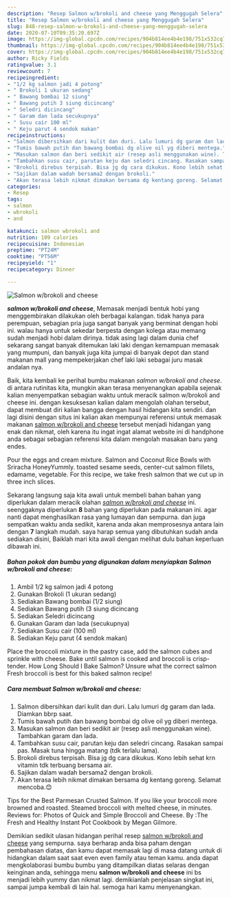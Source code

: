 ```yaml
---
description: "Resep Salmon w/brokoli and cheese yang Menggugah Selera"
title: "Resep Salmon w/brokoli and cheese yang Menggugah Selera"
slug: 848-resep-salmon-w-brokoli-and-cheese-yang-menggugah-selera
date: 2020-07-10T09:35:20.697Z
image: https://img-global.cpcdn.com/recipes/904b814ee4b4e198/751x532cq70/salmon-wbrokoli-and-cheese-foto-resep-utama.jpg
thumbnail: https://img-global.cpcdn.com/recipes/904b814ee4b4e198/751x532cq70/salmon-wbrokoli-and-cheese-foto-resep-utama.jpg
cover: https://img-global.cpcdn.com/recipes/904b814ee4b4e198/751x532cq70/salmon-wbrokoli-and-cheese-foto-resep-utama.jpg
author: Ricky Fields
ratingvalue: 3.1
reviewcount: 7
recipeingredient:
- "1/2 kg salmon jadi 4 potong"
- " Brokoli 1 ukuran sedang"
- " Bawang bombai 12 siung"
- " Bawang putih 3 siung dicincang"
- " Seledri dicincang"
- " Garam dan lada secukupnya"
- " Susu cair 100 ml"
- " Keju parut 4 sendok makan"
recipeinstructions:
- "Salmon dibersihkan dari kulit dan duri. Lalu lumuri dg garam dan lada. Diamkan bbrp saat."
- "Tumis bawah putih dan bawang bombai dg olive oil yg diberi mentega."
- "Masukan salmon dan beri sedikit air (resep asli menggunakan wine). Tambahkan garam dan lada."
- "Tambahkan susu cair, parutan keju dan seledri cincang. Rasakan sampai pas. Masak tuna hingga matang (tdk terlalu lama)."
- "Brokoli direbus terpisah. Bisa jg dg cara dikukus. Kono lebih sehat krn vitamin tdk terbuang bersama air."
- "Sajikan dalam wadah bersama2 dengan brokoli."
- "Akan terasa lebih nikmat dimakan bersama dg kentang goreng. Selamat mencoba.😊"
categories:
- Resep
tags:
- salmon
- wbrokoli
- and

katakunci: salmon wbrokoli and 
nutrition: 109 calories
recipecuisine: Indonesian
preptime: "PT24M"
cooktime: "PT56M"
recipeyield: "1"
recipecategory: Dinner

---
```



![Salmon w/brokoli and cheese](https://img-global.cpcdn.com/recipes/904b814ee4b4e198/751x532cq70/salmon-wbrokoli-and-cheese-foto-resep-utama.jpg)

<b><i>salmon w/brokoli and cheese</i></b>, Memasak menjadi bentuk hobi yang menggembirakan dilakukan oleh berbagai kalangan. tidak hanya para perempuan, sebagian pria juga sangat banyak yang berminat dengan hobi ini. walau hanya untuk sekedar berpesta dengan kolega atau memang sudah menjadi hobi dalam dirinya. tidak asing lagi dalam dunia chef sekarang sangat banyak ditemukan laki laki dengan kemampuan memasak yang mumpuni, dan banyak juga kita jumpai di banyak depot dan stand makanan mall yang mempekerjakan chef laki laki sebagai juru masak andalan nya.

Baik, kita kembali ke perihal bumbu makanan <i>salmon w/brokoli and cheese</i>. di antara rutinitas kita, mungkin akan terasa menyenangkan apabila sejenak kalian menyempatkan sebagian waktu untuk meracik salmon w/brokoli and cheese ini. dengan kesuksesan kalian dalam mengolah olahan tersebut, dapat membuat diri kalian bangga dengan hasil hidangan kita sendiri. dan lagi disini dengan situs ini kalian akan mempunyai referensi untuk memasak makanan <u>salmon w/brokoli and cheese</u> tersebut menjadi hidangan yang enak dan nikmat, oleh karena itu ingat ingat alamat website ini di handphone anda sebagai sebagian referensi kita dalam mengolah masakan baru yang endes.

Pour the eggs and cream mixture. Salmon and Coconut Rice Bowls with Sriracha HoneyYummly. toasted sesame seeds, center-cut salmon fillets, edamame, vegetable. For this recipe, we take fresh salmon that we cut up in three inch slices.


Sekarang langsung saja kita awali untuk membeli bahan bahan yang diperlukan dalam meracik olahan <u><i>salmon w/brokoli and cheese</i></u> ini. seenggaknya diperlukan <b>8</b> bahan yang diperlukan pada makanan ini. agar nanti dapat menghasilkan rasa yang lumayan dan sempurna. dan juga sempatkan waktu anda sedikit, karena anda akan memprosesnya antara lain dengan <b>7</b> langkah mudah. saya harap semua yang dibutuhkan sudah anda sediakan disini, Baiklah mari kita awali dengan melihat dulu bahan keperluan dibawah ini.

<!--inarticleads1-->

##### Bahan pokok dan bumbu yang digunakan dalam menyiapkan Salmon w/brokoli and cheese:

1. Ambil 1/2 kg salmon jadi 4 potong
1. Gunakan  Brokoli (1 ukuran sedang)
1. Sediakan  Bawang bombai (1/2 siung)
1. Sediakan  Bawang putih (3 siung dicincang
1. Sediakan  Seledri dicincang
1. Gunakan  Garam dan lada (secukupnya)
1. Sediakan  Susu cair (100 ml)
1. Sediakan  Keju parut (4 sendok makan)


Place the broccoli mixture in the pastry case, add the salmon cubes and sprinkle with cheese. Bake until salmon is cooked and broccoli is crisp-tender. How Long Should I Bake Salmon? Unsure what the correct salmon Fresh broccoli is best for this baked salmon recipe! 

<!--inarticleads2-->

##### Cara membuat Salmon w/brokoli and cheese:

1. Salmon dibersihkan dari kulit dan duri. Lalu lumuri dg garam dan lada. Diamkan bbrp saat.
1. Tumis bawah putih dan bawang bombai dg olive oil yg diberi mentega.
1. Masukan salmon dan beri sedikit air (resep asli menggunakan wine). Tambahkan garam dan lada.
1. Tambahkan susu cair, parutan keju dan seledri cincang. Rasakan sampai pas. Masak tuna hingga matang (tdk terlalu lama).
1. Brokoli direbus terpisah. Bisa jg dg cara dikukus. Kono lebih sehat krn vitamin tdk terbuang bersama air.
1. Sajikan dalam wadah bersama2 dengan brokoli.
1. Akan terasa lebih nikmat dimakan bersama dg kentang goreng. Selamat mencoba.😊


Tips for the Best Parmesan Crusted Salmon. If you like your broccoli more browned and roasted. Steamed broccoli with melted cheese, in minutes. Reviews for: Photos of Quick and Simple Broccoli and Cheese. By :The Fresh and Healthy Instant Pot Cookbook by Megan Gilmore. 

Demikian sedikit ulasan hidangan perihal resep <u>salmon w/brokoli and cheese</u> yang sempurna. saya berharap anda bisa paham dengan pembahasan diatas, dan kamu dapat memasak lagi di masa datang untuk di hidangkan dalam saat saat even even family atau teman kamu. anda dapat mengkolaborasi bumbu bumbu yang ditampilkan diatas selaras dengan keinginan anda, sehingga menu <b>salmon w/brokoli and cheese</b> ini bs menjadi lebih yummy dan nikmat lagi. demikianlah penjelasan singkat ini, sampai jumpa kembali di lain hal. semoga hari kamu menyenangkan.
